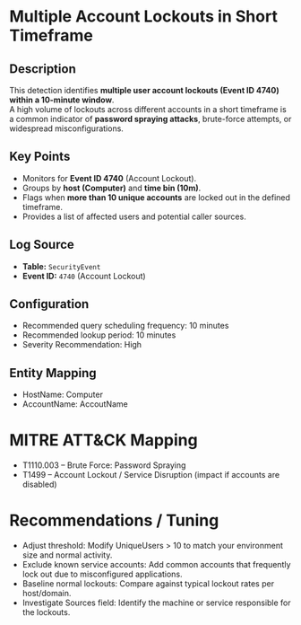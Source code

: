 # Multiple Account Lockouts in Short Timeframe

## Description
This detection identifies **multiple user account lockouts (Event ID 4740) within a 10-minute window**.  
A high volume of lockouts across different accounts in a short timeframe is a common indicator of **password spraying attacks**, brute-force attempts, or widespread misconfigurations.

## Key Points
- Monitors for **Event ID 4740** (Account Lockout).  
- Groups by **host (Computer)** and **time bin (10m)**.  
- Flags when **more than 10 unique accounts** are locked out in the defined timeframe.  
- Provides a list of affected users and potential caller sources.  

## Log Source
- **Table:** `SecurityEvent`  
- **Event ID:** `4740` (Account Lockout)

## Configuration
- Recommended query scheduling frequency: 10 minutes
- Recommended lookup period: 10 minutes
- Severity Recommendation: High
  
## Entity Mapping
- HostName: Computer
- AccountName: AccoutName

 # MITRE ATT&CK Mapping
- T1110.003 – Brute Force: Password Spraying
- T1499 – Account Lockout / Service Disruption (impact if accounts are disabled)
  
# Recommendations / Tuning
- Adjust threshold: Modify UniqueUsers > 10 to match your environment size and normal activity.
- Exclude known service accounts: Add common accounts that frequently lock out due to misconfigured applications.
- Baseline normal lockouts: Compare against typical lockout rates per host/domain.
- Investigate Sources field: Identify the machine or service responsible for the lockouts.
